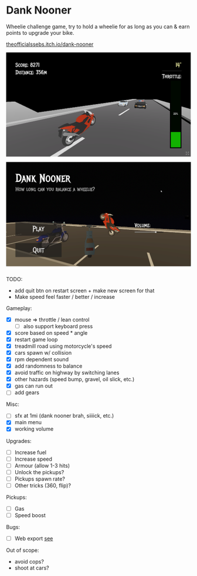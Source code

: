 # Dank Nooner

Wheelie challenge game, try to hold a wheelie for as long as you can & earn points to upgrade your bike.

[theofficialssebs.itch.io/dank-nooner](https://theofficialssebs.itch.io/dank-nooner)

![Screenshot01](./img/screenshot01.png)
![Screenshot02](./img/screenshot02.png)

TODO:
- add quit btn on restart screen + make new screen for that
- Make speed feel faster / better / increase

Gameplay:
- [x] mouse => throttle / lean control
  - [ ] also support keyboard press
- [x] score based on speed * angle
- [x] restart game loop
- [x] treadmill road using motorcycle's speed
- [x] cars spawn w/ collision
- [x] rpm dependent sound
- [x] add randomness to balance
- [x] avoid traffic on highway by switching lanes
- [x] other hazards (speed bump, gravel, oil slick, etc.)
- [x] gas can run out
- [ ] add gears

Misc:
- [ ] sfx at 1mi (dank nooner brah, siiiick, etc.)
- [x] main menu
- [x] working volume

Upgrades:
- [ ] Increase fuel
- [ ] Increase speed
- [ ] Armour (allow 1-3 hits)
- [ ] Unlock the pickups?
- [ ] Pickups spawn rate?
- [ ] Other tricks (360, flip)?

Pickups:
- [ ] Gas
- [ ] Speed boost

Bugs:
- [ ] Web export [see](https://forum.godotengine.org/t/mouse-jumps-on-exported-web-build/57385)

Out of scope:
- avoid cops?
- shoot at cars?
